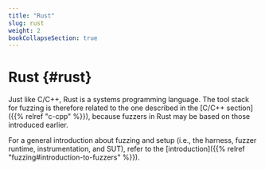 ```yaml
---
title: "Rust"
slug: rust
weight: 2
bookCollapseSection: true
---
```



# Rust {#rust}

Just like C/C++, Rust is a systems programming language. The tool stack for fuzzing is therefore related to the one described in the [C/C++ section]({{% relref "c-cpp" %}}), because fuzzers in Rust may be based on those introduced earlier.

For a general introduction about fuzzing and setup (i.e., the harness, fuzzer runtime, instrumentation, and SUT), refer to the [introduction]({{% relref "fuzzing#introduction-to-fuzzers" %}}). 


